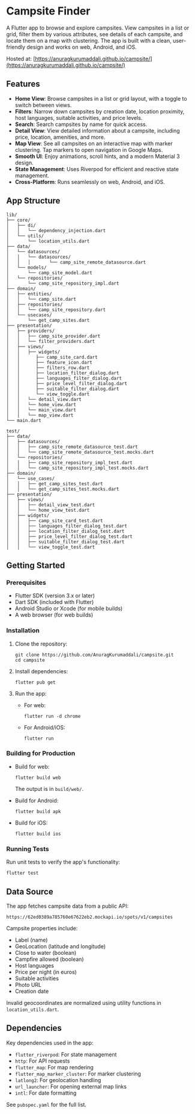 # Campsite Finder

A Flutter app to browse and explore campsites. View campsites in a list or grid, filter them by various attributes, see details of each campsite, and locate them on a map with clustering. The app is built with a clean, user-friendly design and works on web, Android, and iOS.

Hosted at: [https://anuragkurumaddali.github.io/campsite/](https://anuragkurumaddali.github.io/campsite/)

## Features

- **Home View**: Browse campsites in a list or grid layout, with a toggle to switch between views.
- **Filters**: Narrow down campsites by creation date, location proximity, host languages, suitable activities, and price levels.
- **Search**: Search campsites by name for quick access.
- **Detail View**: View detailed information about a campsite, including price, location, amenities, and more.
- **Map View**: See all campsites on an interactive map with marker clustering. Tap markers to open navigation in Google Maps.
- **Smooth UI**: Enjoy animations, scroll hints, and a modern Material 3 design.
- **State Management**: Uses Riverpod for efficient and reactive state management.
- **Cross-Platform**: Runs seamlessly on web, Android, and iOS.

## App Structure

```
lib/
├── core/
│   ├── di/
│   │   └── dependency_injection.dart
│   └── utils/
│       └── location_utils.dart
├── data/
│   └── datasources/
│   │   └── datasources/
│   │   │       └── camp_site_remote_datasource.dart
│   └── models/
│       └── camp_site_model.dart
│   └── repositories/
│       └── camp_site_repository_impl.dart
├── domain/
│   ├── entities/
│   │   └── camp_site.dart
│   ├── repositories/
│   │   └── camp_site_repository.dart
│   └── usecases/
│       └── get_camp_sites.dart
├── presentation/
│   ├── providers/
│   │   ├── camp_site_provider.dart
│   │   └── filter_providers.dart
│   ├── views/
│   │   ├── widgets/
│   │      ├── camp_site_card.dart
│   │      ├── feature_icon.dart
│   │      ├── filters_row.dart
│   │      ├── location_filter_dialog.dart
│   │      ├── languages_filter_dialog.dart
│   │      ├── price_level_filter_dialog.dart
│   │      ├── suitable_filter_dialog.dart
│   │      └── view_toggle.dart
│   │   └── detail_view.dart
│   │   └── home_view.dart
│   │   └── main_view.dart
│   │   └── map_view.dart
└── main.dart

test/
├── data/
│   ├── datasources/
│   │   ├── camp_site_remote_datasource_test.dart
│   │   └── camp_site_remote_datasource_test.mocks.dart
│   └── repositories/
│   │   ├── camp_site_repository_impl_test.dart
│   │   └── camp_site_repository_impl_test.mocks.dart
├── domain/
│   └── use_cases/
│   │   ├── get_camp_sites_test.dart
│   │   └── get_camp_sites_test.mocks.dart
├── presentation/
│   ├── views/
│   │   ├── detail_view_test.dart
│   │   └── home_view_test.dart
│   ├── widgets/
│   │   ├── camp_site_card_test.dart
│   │   ├── languages_filter_dialog_test.dart
│   │   ├── location_filter_dialog_test.dart
│   │   ├── price_level_filter_dialog_test.dart
│   │   ├── suitable_filter_dialog_test.dart
│   │   └── view_toggle_test.dart
```

## Getting Started

### Prerequisites

- Flutter SDK (version 3.x or later)
- Dart SDK (included with Flutter)
- Android Studio or Xcode (for mobile builds)
- A web browser (for web builds)

### Installation

1. Clone the repository:
   ```
   git clone https://github.com/AnuragKurumaddali/campsite.git
   cd campsite
   ```

2. Install dependencies:
   ```
   flutter pub get
   ```

3. Run the app:
   - For web:
     ```
     flutter run -d chrome
     ```
   - For Android/iOS:
     ```
     flutter run
     ```

### Building for Production

- Build for web:
  ```
  flutter build web
  ```
  The output is in `build/web/`.

- Build for Android:
  ```
  flutter build apk
  ```

- Build for iOS:
  ```
  flutter build ios
  ```

### Running Tests

Run unit tests to verify the app's functionality:
```
flutter test
```

## Data Source

The app fetches campsite data from a public API:
```
https://62ed0389a785760e67622eb2.mockapi.io/spots/v1/campsites
```

Campsite properties include:
- Label (name)
- GeoLocation (latitude and longitude)
- Close to water (boolean)
- Campfire allowed (boolean)
- Host languages
- Price per night (in euros)
- Suitable activities
- Photo URL
- Creation date

Invalid geocoordinates are normalized using utility functions in `location_utils.dart`.

## Dependencies

Key dependencies used in the app:
- `flutter_riverpod`: For state management
- `http`: For API requests
- `flutter_map`: For map rendering
- `flutter_map_marker_cluster`: For marker clustering
- `latlong2`: For geolocation handling
- `url_launcher`: For opening external map links
- `intl`: For date formatting

See `pubspec.yaml` for the full list.
